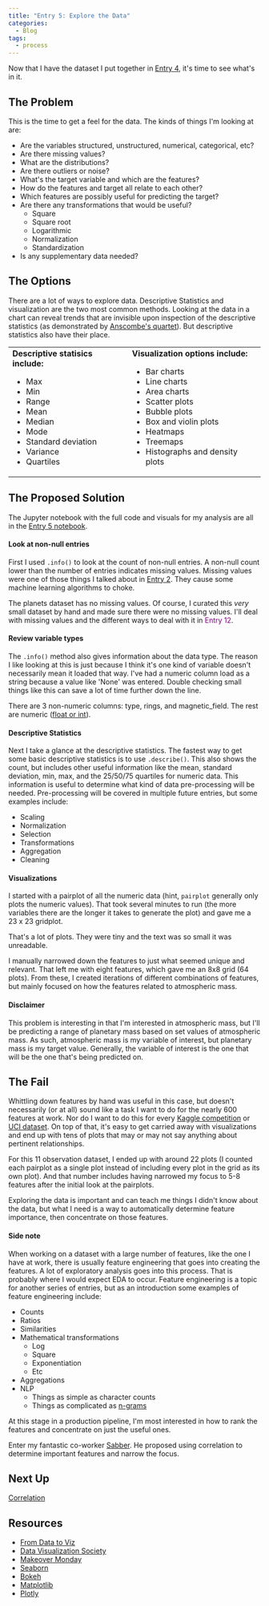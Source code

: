 ```yaml
---
title: "Entry 5: Explore the Data"
categories:
  - Blog
tags:
  - process
---
```


Now that I have the dataset I put together in [Entry 4](https://julielinx.github.io/blog/get_data/), it's time to see what's in it.

## The Problem

This is the time to get a feel for the data. The kinds of things I'm looking at are:

- Are the variables structured, unstructured, numerical, categorical, etc?
- Are there missing values?
- What are the distributions?
- Are there outliers or noise?
- What's the target variable and which are the features?
- How do the features and target all relate to each other?
- Which features are possibly useful for predicting the target?
- Are there any transformations that would be useful?
  - Square
  - Square root
  - Logarithmic
  - Normalization
  - Standardization
- Is any supplementary data needed?

## The Options

There are a lot of ways to explore data. Descriptive Statistics and visualization are the two most common methods. Looking at the data in a chart can reveal trends that are invisible upon inspection of the descriptive statistics (as demonstrated by [Anscombe's quartet](https://en.wikipedia.org/wiki/Anscombe%27s_quartet)). But descriptive statistics also have their place.

<table>
    <tr>
        <td><b>Descriptive statisics include:</b>
            <ul>
                <li>Max</li>
                <li>Min</li>
                <li>Range</li>
                <li>Mean</li>
                <li>Median</li>
                <li>Mode</li>
                <li>Standard deviation</li>
                <li>Variance</li>
                <li>Quartiles</li>
            </ul>
        </td>
        <td><b>Visualization options include:</b>
            <ul>
                <li>Bar charts</li>
                <li> Line charts</li>
                <li>Area charts</li>
                <li>Scatter plots</li>
                <li>Bubble plots</li>
                <li>Box and violin plots</li>
                <li>Heatmaps</li>
                <li>Treemaps</li>
                <li>Histographs and density plots</li>
            </ul>
        </td>
    </tr>
</table>

## The Proposed Solution

The Jupyter notebook with the full code and visuals for my analysis are all in the [Entry 5 notebook](https://github.com/julielinx/datascience_diaries/blob/master/01_ml_process/05_nb_EDA_viz.ipynb).

#### Look at non-null entries

First I used `.info()` to look at the count of non-null entries. A non-null count lower than the number of entries indicates missing values. Missing values were one of those things I talked about in [Entry 2](https://julielinx.github.io/blog/define_process/). They cause some machine learning algorithms to choke.

The planets dataset has no missing values. Of course, I curated this *very* small dataset by hand and made sure there were no missing values. I'll deal with missing values and the different ways to deal with it in <font color="purple">Entry 12</font>.

#### Review variable types

The `.info()` method also gives information about the data type. The reason I like looking at this is just because I think it's one kind of variable doesn't necessarily mean it loaded that way. I've had a numeric column load as a string because a value like 'None' was entered. Double checking small things like this can save a lot of time further down the line.

There are 3 non-numeric columns: type, rings, and magnetic_field. The rest are numeric ([float or int](https://realpython.com/python-data-types/)).

#### Descriptive Statistics

Next I take a glance at the descriptive statistics. The fastest way to get some basic descriptive statistics is to use `.describe()`.  This also shows the count, but includes other useful information like the mean, standard deviation, min, max, and the 25/50/75 quartiles for numeric data. This information is useful to determine what kind of data pre-processing will be needed. Pre-processing will be covered in multiple future entries, but some examples include:

- Scaling
- Normalization
- Selection
- Transformations
- Aggregation
- Cleaning

#### Visualizations

I started with a pairplot of all the numeric data (hint, `pairplot` generally only plots the numeric values). That took several minutes to run (the more variables there are the longer it takes to generate the plot) and gave me a 23 x 23 gridplot.

That's a lot of plots. They were tiny and the text was so small it was unreadable.

I manually narrowed down the features to just what seemed unique and relevant. That left me with eight features, which gave me an 8x8 grid (64 plots). From these, I created iterations of different combinations of features, but mainly focused on how the features related to atmospheric mass.

#### Disclaimer

This problem is interesting in that I'm interested in atmospheric mass, but I'll be predicting a range of planetary mass based on set values of atmospheric mass. As such, atmospheric mass is my variable of interest, but planetary mass is my target value. Generally, the variable of interest is the one that will be the one that's being predicted on.

## The Fail

Whittling down features by hand was useful in this case, but doesn't necessarily (or at all) sound like a task I want to do for the nearly 600 features at work. Nor do I want to do this for every [Kaggle competition](https://www.kaggle.com/competitions) or [UCI dataset](https://archive.ics.uci.edu/ml/datasets.php). On top of that, it's easy to get carried away with visualizations and end up with tens of plots that may or may not say anything about pertinent relationships.

For this 11 observation dataset, I ended up with around 22 plots (I counted each pairplot as a single plot instead of including every plot in the grid as its own plot). And that number includes having narrowed my focus to 5-8 features after the initial look at the pairplots.

Exploring the data is important and can teach me things I didn't know about the data, but what I need is a way to automatically determine feature importance, then concentrate on those features.

#### Side note

When working on a dataset with a large number of features, like the one I have at work, there is usually feature engineering that goes into creating the features. A lot of exploratory analysis goes into this process. That is probably where I would expect EDA to occur. Feature engineering is a topic for another series of entries, but as an introduction some examples of feature engineering include:

- Counts
- Ratios
- Similarities
- Mathematical transformations
  - Log
  - Square
  - Exponentiation
  - Etc
- Aggregations
- NLP
  - Things as simple as character counts
  - Things as complicated as [n-grams](https://en.wikipedia.org/wiki/N-gram)

At this stage in a production pipeline, I'm most interested in how to rank the features and concentrate on just the useful ones.

Enter my fantastic co-worker [Sabber](https://medium.com/@sabber). He proposed using correlation to determine important features and narrow the focus.

## Next Up

[Correlation](https://julielinx.github.io/blog/EDA_correlation/)

## Resources

- [From Data to Viz](https://www.data-to-viz.com/)
- [Data Visualization Society](https://www.datavisualizationsociety.com/challenge)
- [Makeover Monday](https://www.makeovermonday.co.uk/)
- [Seaborn](https://seaborn.pydata.org/tutorial.html)
- [Bokeh](https://docs.bokeh.org/en/latest/index.html)
- [Matplotlib](https://matplotlib.org/contents.html)
- [Plotly](https://plot.ly/python/)